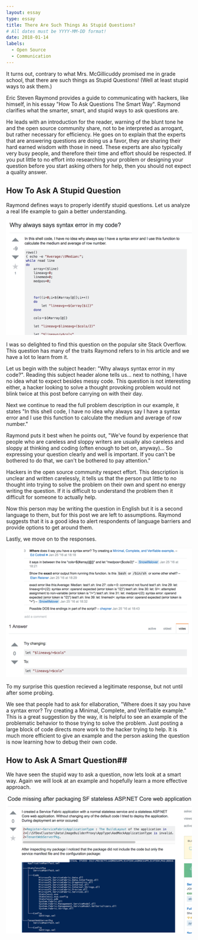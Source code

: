 ```yaml
---
layout: essay
type: essay
title: There Are Such Things As Stupid Questions?
# All dates must be YYYY-MM-DD format!
date: 2018-01-14
labels:
  - Open Source 
  - Communication
---
```


It turns out, contrary to what Mrs. McGillicuddy promised me in grade school, that there are such things as Stupid Questions! (Well at least stupid ways to ask them.) 

Eric Steven Raymond provides a guide to communicating with hackers, like himself, in his essay "How To Ask Questions The Smart Way". Raymond clarifies what the smarter, smart, and stupid ways to ask questions are. 

He leads with an introduction for the reader, warning of the blunt tone he and the open source community share, not to be interpreted as arrogant, but rather necessary for efficiency. He goes on to explain that the experts that are answering questions are doing us a favor, they are sharing their hard earned wisdom with those in need. These experts are also typically very busy people, and therefore their time and effort should be respected. If you put little to no effort into researching your problem or designing your question before you start asking others for help, then you should not expect a quality answer. 

## How To Ask A Stupid Question ##

Raymond defines ways to properly identify stupid questions. Let us analyze a real life example to gain a better understanding. 

<img class="ui large right floated rounded image" src="../images/stupidQuestion.png">

I was so delighted to find this question on the popular site Stack Overflow. This question has many of the traits Raymond refers to in his article and we have a lot to learn from it.

Let us begin with the subject header: "Why always syntax error in my code?". Reading this subject header alone tells us... next to nothing, I have no idea what to expect besides messy code. This question is not interesting either, a hacker looking to solve a thought provoking problem would not blink twice at this post before carrying on with their day.

Next we continue to read the full problem description in our example, it states "In this shell code, I have no idea why always say I have a syntax error and I use this function to calculate the medium and average of row number."

Raymond puts it best when he points out, "We've found by experience that people who are careless and sloppy writers are usually also careless and sloppy at thinking and coding (often enough to bet on, anyway)... So expressing your question clearly and well is important. If you can't be bothered to do that, we can't be bothered to pay attention."

Hackers in the open source community respect effort. This description is unclear and written carelessly, it tells us that the person put little to no thought into trying to solve the problem on their own and spent no energy writing the question. If it is difficult to understand the problem then it difficult for someone to actually help.  

Now this person may be writing the question in English but it is a second language to them, but for this post we are left to assumptions. Raymond suggests that it is a good idea to alert respondents of language barriers and provide options to get around them.

Lastly, we move on to the responses.

<img class="ui large left floated rounded image" src="../images/stupidResponse.png">

To my surprise this question recieved a legitimate response, but not until after some probing.

We see that people had to ask for ellaboration, "Where does it say you have a syntax error? Try creating a Minimal, Complete, and Verifiable example." This is a great suggestion by the way, it is helpful to see an example of the problematic behavior to those trying to solve the problem. Just posting a large block of code directs more work to the hacker trying to help. It is much more efficient to give an example and the person asking the question is now learning how to debug their own code.


## How to Ask A Smart Question##

We have seen the stupid way to ask a question, now lets look at a smart way. Again we will look at an example and hopefully learn a more effective approach.

<img class="ui large right floated rounded image" src="../images/smartQuestion.png">


